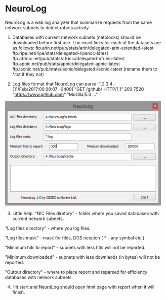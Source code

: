 # NeuroLog
 NeuroLog is a web log analyzer that summarize requests from the same network subnets to detect robots activity

1) Databases with current network subnets (netblocks) should be downloaded before first use.
The exact links for each of the datasets are as follows:
ftp.arin.net/pub/stats/arin/delegated-arin-extended-latest
ftp.ripe.net/ripe/stats/delegated-ripencc-latest
ftp.afrinic.net/pub/stats/afrinic/delegated-afrinic-latest
ftp.apnic.net/pub/stats/apnic/delegated-apnic-latest
ftp.lacnic.net/pub/stats/lacnic/delegated-lacnic-latest
(rename them to *.txt if they not)

2) Log files format that NeuroLog can parse:
1.2.3.4 - [11/Feb/2017:00:00:07 -0400] "GET /github/ HTTP/1.1" 200 7520 "https://www.github.com" "Mozilla/5.0 ..."

![screenshot](/neurolog.png?raw=true "screenshot")

3) Little help:
"NIC Files diretory" - folder where you saved databases with current network subnets.

"Log files directory" - where you log files.

"Log files mask" - mask for files, DOS notation ( * - any symbol etc.)

"Minimum hits to report" - subnets with less hits will not be reported.

"Minimum downloaded" - subnets with less downlaods (in bytes) will not be reported.

"Output directory" - where to place report and reparsed for efficiency databases with network subnets.

4) Hit start and NeuroLog should open html page with report when it will finish.
